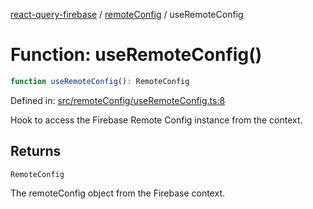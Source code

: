 [react-query-firebase](../../modules.md) / [remoteConfig](../index.md) / useRemoteConfig

# Function: useRemoteConfig()

```ts
function useRemoteConfig(): RemoteConfig
```

Defined in: [src/remoteConfig/useRemoteConfig.ts:8](https://github.com/vpishuk/react-query-firebase/blob/2814a7f726829eb67b40b71ca1e3d6c86fc8bb8b/src/remoteConfig/useRemoteConfig.ts#L8)

Hook to access the Firebase Remote Config instance from the context.

## Returns

`RemoteConfig`

The remoteConfig object from the Firebase context.
